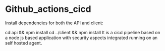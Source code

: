 # Github_actions_cicd

Install dependencies for both the API and client:

cd api && npm install
cd ../client && npm install
It is a cicd pipeline based on a node js based application with security aspects integrated running on an self hosted agent.
